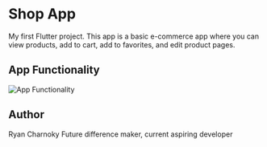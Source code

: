 # Shop App

My first Flutter project.  This app is a basic e-commerce app where you can view products, add to cart, add to favorites, and edit product pages.  

## App Functionality

![App Functionality](http://g.recordit.co/T1tDSSAdtt.gif)

## Author

Ryan Charnoky
Future difference maker, current aspiring developer